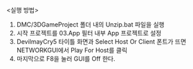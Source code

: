 <실행 방법>
1. DMC/3DGameProject 폴더 내의 Unzip.bat 파일을 실행
2. 시작 프로젝트를 03.App 필터 내부 App 프로젝트로 설정
3. DevilmayCry5 타이틀 화면과 Select Host Or Client 폰트가 뜨면 NETWORKGUI에서 Play For Host를 클릭
4. 마지막으로 F8을 눌러 GUI를 Off 한다.
